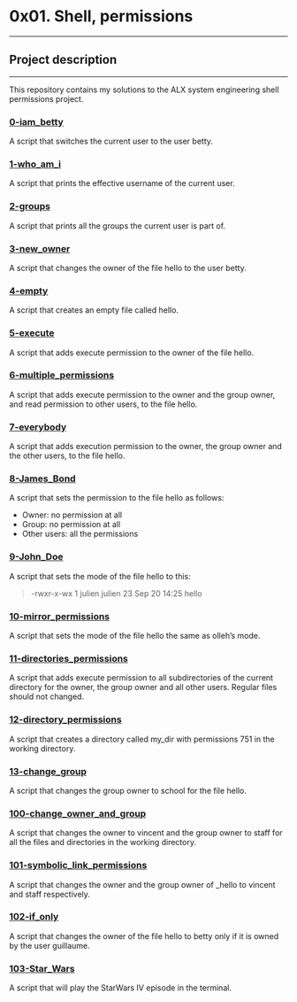# 0x01. Shell, permissions
---
## Project description
---
This repository contains my solutions to the ALX system engineering shell permissions project.

### [0-iam_betty](https://github.com/ezraakankwasa/alx-system_engineering-devops/blob/master/0x01-shell_permissions/1-who_am_i)
A script that switches the current user to the user betty.

### [1-who_am_i](https://github.com/ezraakankwasa/alx-system_engineering-devops/blob/master/0x01-shell_permissions/1-who_am_i)
A script that prints the effective username of the current user.

### [2-groups](https://github.com/ezraakankwasa/alx-system_engineering-devops/blob/master/0x01-shell_permissions/2-groups)
A script that prints all the groups the current user is part of.

### [3-new_owner](https://github.com/ezraakankwasa/alx-system_engineering-devops/blob/master/0x01-shell_permissions/3-new_owner)
A script that changes the owner of the file hello to the user betty.

### [4-empty](https://github.com/ezraakankwasa/alx-system_engineering-devops/blob/master/0x01-shell_permissions/4-empty)
A script that creates an empty file called hello.

### [5-execute](https://github.com/ezraakankwasa/alx-system_engineering-devops/blob/master/0x01-shell_permissions/5-execute)
A script that adds execute permission to the owner of the file hello.

### [6-multiple_permissions](https://github.com/ezraakankwasa/alx-system_engineering-devops/blob/master/0x01-shell_permissions/6-multiple_permissions)
A script that adds execute permission to the owner and the group owner, and read permission to other users, to the file hello.

### [7-everybody](https://github.com/ezraakankwasa/alx-system_engineering-devops/blob/master/0x01-shell_permissions/7-everybody)
A script that adds execution permission to the owner, the group owner and the other users, to the file hello.

### [8-James_Bond](https://github.com/ezraakankwasa/alx-system_engineering-devops/blob/master/0x01-shell_permissions/8-James_Bond)
A script that sets the permission to the file hello as follows:
- Owner: no permission at all
- Group: no permission at all
- Other users: all the permissions

### [9-John_Doe](https://github.com/ezraakankwasa/alx-system_engineering-devops/blob/master/0x01-shell_permissions/9-John_Doe)
A script that sets the mode of the file hello to this:
> -rwxr-x-wx 1 julien julien 23 Sep 20 14:25 hello

### [10-mirror_permissions](https://github.com/ezraakankwasa/alx-system_engineering-devops/blob/master/0x01-shell_permissions/10-mirror_permissions)
A script that sets the mode of the file hello the same as olleh’s mode.

### [11-directories_permissions](https://github.com/ezraakankwasa/alx-system_engineering-devops/blob/master/0x01-shell_permissions/11-directories_permissions)
A script that adds execute permission to all subdirectories of the current directory for the owner, the group owner and all other users. Regular files should not changed.

### [12-directory_permissions](https://github.com/ezraakankwasa/alx-system_engineering-devops/blob/master/0x01-shell_permissions/12-directory_permissions)
A script that creates a directory called my_dir with permissions 751 in the working directory.

### [13-change_group](https://github.com/ezraakankwasa/alx-system_engineering-devops/blob/master/0x01-shell_permissions/13-change_group)
A script that changes the group owner to school for the file hello.

### [100-change_owner_and_group](https://github.com/ezraakankwasa/alx-system_engineering-devops/blob/master/0x01-shell_permissions/100-change_owner_and_group)
A script that changes the owner to vincent and the group owner to staff for all the files and directories in the working directory.

### [101-symbolic_link_permissions](https://github.com/ezraakankwasa/alx-system_engineering-devops/blob/master/0x01-shell_permissions/101-symbolic_link_permissions)
A script that changes the owner and the group owner of _hello to vincent and staff respectively.

### [102-if_only](https://github.com/ezraakankwasa/alx-system_engineering-devops/blob/master/0x01-shell_permissions/102-if_only)
A script that changes the owner of the file hello to betty only if it is owned by the user guillaume.

### [103-Star_Wars](https://github.com/ezraakankwasa/alx-system_engineering-devops/blob/master/0x01-shell_permissions/103-Star_Wars)
A script that will play the StarWars IV episode in the terminal.
